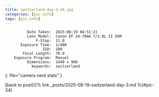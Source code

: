 ```yaml
---
title: switzerland-day-3-34.jpg
categories: [pic-info]
tags: [pic-info]
---
```


```text
          Date Taken:  2025:08:19 04:51:21
          Lens Model:  Canon EF 24-70mm f/2.8L II USM
              F-Stop:  11.0
       Exposure Time:  1/400
                 ISO:  100
        Focal Length:  70.0
    Exposure Program:  Manual
          Dimensions:  1440 x 960
            keywords:  switzerland
```
{: file="camera nerd stats" }

[back to post]({% link _posts/2025-08-19-switzerland-day-3.md %}#pic-34)